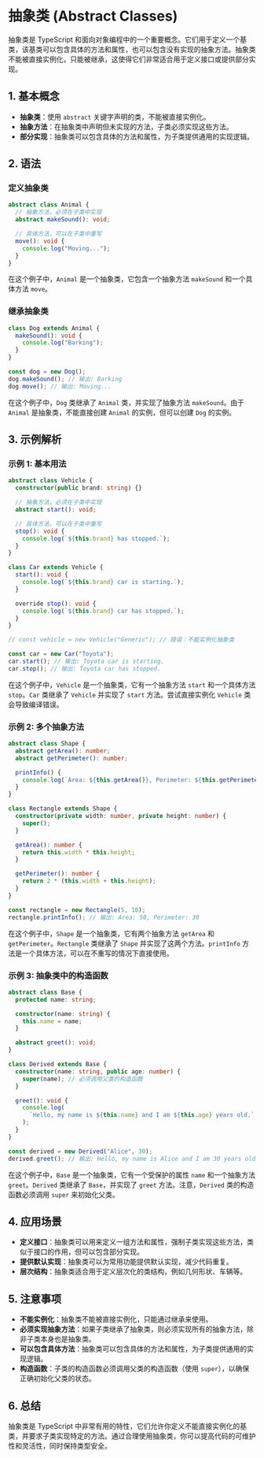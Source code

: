 # 抽象类 (Abstract Classes)

抽象类是 TypeScript 和面向对象编程中的一个重要概念。它们用于定义一个基类，该基类可以包含具体的方法和属性，也可以包含没有实现的抽象方法。抽象类不能被直接实例化，只能被继承，这使得它们非常适合用于定义接口或提供部分实现。

## 1. **基本概念**

- **抽象类**：使用 `abstract` 关键字声明的类，不能被直接实例化。
- **抽象方法**：在抽象类中声明但未实现的方法，子类必须实现这些方法。
- **部分实现**：抽象类可以包含具体的方法和属性，为子类提供通用的实现逻辑。

## 2. **语法**

### 定义抽象类

```typescript
abstract class Animal {
  // 抽象方法，必须在子类中实现
  abstract makeSound(): void;

  // 具体方法，可以在子类中重写
  move(): void {
    console.log("Moving...");
  }
}
```

在这个例子中，`Animal` 是一个抽象类，它包含一个抽象方法 `makeSound` 和一个具体方法 `move`。

### 继承抽象类

```typescript
class Dog extends Animal {
  makeSound(): void {
    console.log("Barking");
  }
}

const dog = new Dog();
dog.makeSound(); // 输出: Barking
dog.move(); // 输出: Moving...
```

在这个例子中，`Dog` 类继承了 `Animal` 类，并实现了抽象方法 `makeSound`。由于 `Animal` 是抽象类，不能直接创建 `Animal` 的实例，但可以创建 `Dog` 的实例。

## 3. **示例解析**

### 示例 1: 基本用法

```typescript
abstract class Vehicle {
  constructor(public brand: string) {}

  // 抽象方法，必须在子类中实现
  abstract start(): void;

  // 具体方法，可以在子类中重写
  stop(): void {
    console.log(`${this.brand} has stopped.`);
  }
}

class Car extends Vehicle {
  start(): void {
    console.log(`${this.brand} car is starting.`);
  }

  override stop(): void {
    console.log(`${this.brand} car has stopped.`);
  }
}

// const vehicle = new Vehicle("Generic"); // 错误：不能实例化抽象类

const car = new Car("Toyota");
car.start(); // 输出: Toyota car is starting.
car.stop(); // 输出: Toyota car has stopped.
```

在这个例子中，`Vehicle` 是一个抽象类，它有一个抽象方法 `start` 和一个具体方法 `stop`。`Car` 类继承了 `Vehicle` 并实现了 `start` 方法。尝试直接实例化 `Vehicle` 类会导致编译错误。

### 示例 2: 多个抽象方法

```typescript
abstract class Shape {
  abstract getArea(): number;
  abstract getPerimeter(): number;

  printInfo() {
    console.log(`Area: ${this.getArea()}, Perimeter: ${this.getPerimeter()}`);
  }
}

class Rectangle extends Shape {
  constructor(private width: number, private height: number) {
    super();
  }

  getArea(): number {
    return this.width * this.height;
  }

  getPerimeter(): number {
    return 2 * (this.width + this.height);
  }
}

const rectangle = new Rectangle(5, 10);
rectangle.printInfo(); // 输出: Area: 50, Perimeter: 30
```

在这个例子中，`Shape` 是一个抽象类，它有两个抽象方法 `getArea` 和 `getPerimeter`。`Rectangle` 类继承了 `Shape` 并实现了这两个方法。`printInfo` 方法是一个具体方法，可以在不重写的情况下直接使用。

### 示例 3: 抽象类中的构造函数

```typescript
abstract class Base {
  protected name: string;

  constructor(name: string) {
    this.name = name;
  }

  abstract greet(): void;
}

class Derived extends Base {
  constructor(name: string, public age: number) {
    super(name); // 必须调用父类的构造函数
  }

  greet(): void {
    console.log(
      `Hello, my name is ${this.name} and I am ${this.age} years old.`
    );
  }
}

const derived = new Derived("Alice", 30);
derived.greet(); // 输出: Hello, my name is Alice and I am 30 years old.
```

在这个例子中，`Base` 是一个抽象类，它有一个受保护的属性 `name` 和一个抽象方法 `greet`。`Derived` 类继承了 `Base`，并实现了 `greet` 方法。注意，`Derived` 类的构造函数必须调用 `super` 来初始化父类。

## 4. **应用场景**

- **定义接口**：抽象类可以用来定义一组方法和属性，强制子类实现这些方法，类似于接口的作用，但可以包含部分实现。
- **提供默认实现**：抽象类可以为常用功能提供默认实现，减少代码重复。
- **层次结构**：抽象类适合用于定义层次化的类结构，例如几何形状、车辆等。

## 5. **注意事项**

- **不能实例化**：抽象类不能被直接实例化，只能通过继承来使用。
- **必须实现抽象方法**：如果子类继承了抽象类，则必须实现所有的抽象方法，除非子类本身也是抽象类。
- **可以包含具体方法**：抽象类可以包含具体的方法和属性，为子类提供通用的实现逻辑。
- **构造函数**：子类的构造函数必须调用父类的构造函数（使用 `super`），以确保正确初始化父类的状态。

## 6. **总结**

抽象类是 TypeScript 中非常有用的特性，它们允许你定义不能直接实例化的基类，并要求子类实现特定的方法。通过合理使用抽象类，你可以提高代码的可维护性和灵活性，同时保持类型安全。
